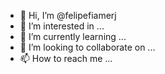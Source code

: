 - 👋 Hi, I’m @felipefiamerj
- 👀 I’m interested in ...
- 🌱 I’m currently learning ...
- 💞️ I’m looking to collaborate on ...
- 📫 How to reach me ...

<!---
felipefiamerj/felipefiamerj is a ✨ special ✨ repository because its `README.md` (this file) appears on your GitHub profile.
You can click the Preview link to take a look at your changes.
--->
